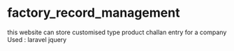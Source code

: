 # factory_record_management


this website can store customised type product challan entry for a company
Used : laravel jquery
